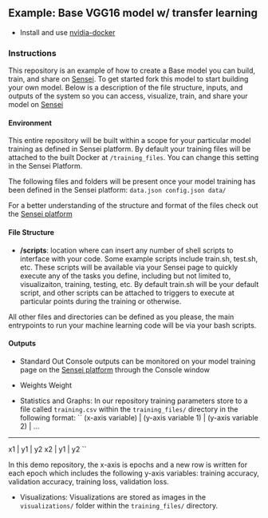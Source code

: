 ## Example: Base VGG16 model w/ transfer learning

* Install and use [nvidia-docker](https://github.com/NVIDIA/nvidia-docker)

### Instructions

This repository is an example of how to create a Base model you can build, train, and share on [Sensei](https://sensei.com). To get started fork this model to start building your own model.
Below is a description of the file structure, inputs, and outputs of the system so you can access, visualize, train, and share your model on [Sensei](https://sensei.com) 

#### Environment
This entire repository will be built within a scope for your particular model training as defined in Sensei platform. By default your training files will be attached to the 
built Docker at `/training_files`. You can change this setting in the Sensei Platform. 

The following files and folders will be present once your model training has been defined in the Sensei platform: 
``
data.json
config.json
data/
``

For a better understanding of the structure and format of the files check out the [Sensei platform](https://sensei.com)

#### File Structure

* **/scripts**: location where can insert any number of shell scripts to interface with your code. Some example scripts include train.sh, test.sh, etc. 
These scripts will be available via your Sensei page to quickly execute any of the tasks you define, including but not limited to, visualizaiton, training, 
testing, etc. By default train.sh will be your default script, and other scripts can be attached to triggers to execute at particular points during the training or otherwise.

All other files and directories can be defined as you please, the main entrypoints to run your machine learning code will be via your bash scripts. 

#### Outputs
* Standard Out
Console outputs can be monitored on your model training page on the [Sensei platform](https://sensei.com) through the Console window

* Weights 
Weight 

* Statistics and Graphs: 
In our repository training parameters store to a file called `training.csv` within the `training_files/` directory in the following format:
``
(x-axis variable) | (y-axis variable 1) | (y-axis variable 2) | ...
---------------------------------------------------------------------
x1 | y1 | y2
x2 | y1 | y2
``

In this demo repository, the x-axis is epochs and a new row is written for each epoch which includes the following y-axis variables:
training accuracy, validation accuracy, training loss, validation loss. 

* Visualizations:
Visualizations are stored as images in the `visualizations/` folder within the `training_files/` directory. 